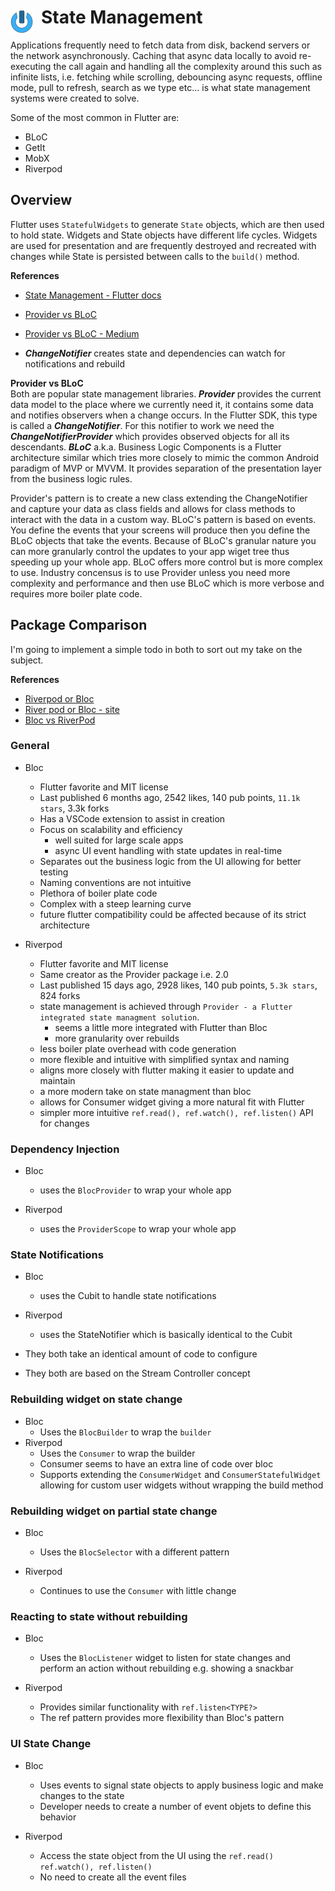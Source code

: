 # State Management <img style="margin: 6px 13px 0px 0px" align="left" src="../../../../data/images/logo_36x36.png" />

Applications frequently need to fetch data from disk, backend servers or the network asynchronously. 
Caching that async data locally to avoid re-executing the call again and handling all the complexity 
around this such as infinite lists, i.e. fetching while scrolling, debouncing async requests, offline 
mode, pull to refresh, search as we type etc... is what state management systems were created to solve.

Some of the most common in Flutter are:
* BLoC
* GetIt
* MobX
* Riverpod

## Overview
Flutter uses `StatefulWidgets` to generate `State` objects, which are then used to hold state. 
Widgets and State objects have different life cycles. Widgets are used for presentation and are 
frequently destroyed and recreated with changes while State is persisted between calls to the 
`build()` method.

**References**
* [State Management - Flutter docs](https://docs.flutter.dev/data-and-backend/state-mgmt/intro)
* [Provider vs BLoC](https://www.miquido.com/blog/flutter-architecture-provider-vs-bloc/)
* [Provider vs BLoC - Medium](https://medium.com/@dihsar/bloc-vs-provider-in-flutter-a-comprehensive-comparison-fbd0f6c41e50)

* ***ChangeNotifier*** creates state and dependencies can watch for notifications and rebuild

**Provider vs BLoC**  
Both are popular state management libraries. ***Provider*** provides the current data model to the 
place where we currently need it, it contains some data and notifies observers when a change occurs. 
In the Flutter SDK, this type is called a ***ChangeNotifier***. For this notifier to work we need the 
***ChangeNotifierProvider*** which provides observed objects for all its descendants. ***BLoC*** 
a.k.a. Business Logic Components is a Flutter architecture similar which tries more closely to mimic 
the common Android paradigm of MVP or MVVM. It provides separation of the presentation layer from the 
business logic rules.

Provider's pattern is to create a new class extending the ChangeNotifier and capture your data as 
class fields and allows for class methods to interact with the data in a custom way. BLoC's pattern 
is based on events. You define the events that your screens will produce then you define the BLoC 
objects that take the events. Because of BLoC's granular nature you can more granularly control the 
updates to your app wiget tree thus speeding up your whole app. BLoC offers more control but is more 
complex to use. Industry concensus is to use Provider unless you need more complexity and performance 
and then use BLoC which is more verbose and requires more boiler plate code.

## Package Comparison
I'm going to implement a simple todo in both to sort out my take on the subject.

**References**
* [Riverpod or Bloc](https://www.youtube.com/watch?v=EPVKdverFuw)
* [River pod or Bloc - site](https://mobileappcircular.com/bloc-vs-riverpod-making-the-right-choice-for-your-flutter-app-5feb4486ac4)
* [Bloc vs RiverPod](https://www.xavor.com/blog/bloc-vs-riverpod/)

### General
* Bloc
  * Flutter favorite and MIT license
  * Last published 6 months ago, 2542 likes, 140 pub points, `11.1k stars`, 3.3k forks
  * Has a VSCode extension to assist in creation
  * Focus on scalability and efficiency
    * well suited for large scale apps
    * async UI event handling with state updates in real-time
  * Separates out the business logic from the UI allowing for better testing
  * Naming conventions are not intuitive
  * Plethora of boiler plate code
  * Complex with a steep learning curve
  * future flutter compatibility could be affected because of its strict architecture

* Riverpod
  * Flutter favorite and MIT license
  * Same creator as the Provider package i.e. 2.0
  * Last published 15 days ago, 2928 likes, 140 pub points, `5.3k stars`, 824 forks
  * state management is achieved through `Provider - a Flutter integrated state managment solution`.
    * seems a little more integrated with Flutter than Bloc
    * more granularity over rebuilds
  * less boiler plate overhead with code generation
  * more flexible and intuitive with simplified syntax and naming
  * aligns more closely with flutter making it easier to update and maintain
  * a more modern take on state managment than bloc
  * allows for Consumer widget giving a more natural fit with Flutter
  * simpler more intuitive `ref.read(), ref.watch(), ref.listen()` API for changes

### Dependency Injection
* Bloc
  * uses the `BlocProvider` to wrap your whole app

* Riverpod
  * uses the `ProviderScope` to wrap your whole app

### State Notifications
* Bloc
  * uses the Cubit to handle state notifications

* Riverpod
  * uses the StateNotifier which is basically identical to the Cubit

* They both take an identical amount of code to configure
* They both are based on the Stream Controller concept

### Rebuilding widget on state change
* Bloc
  * Uses the `BlocBuilder` to wrap the `builder`
* Riverpod
  * Uses the `Consumer` to wrap the builder
  * Consumer seems to have an extra line of code over bloc
  * Supports extending the `ConsumerWidget` and `ConsumerStatefulWidget` allowing for custom user 
  widgets without wrapping the build method

### Rebuilding widget on partial state change
* Bloc
  * Uses the `BlocSelector` with a different pattern

* Riverpod
  * Continues to use the `Consumer` with little change

### Reacting to state without rebuilding
* Bloc
  * Uses the `BlocListener` widget to listen for state changes and perform an action without 
  rebuilding e.g. showing a snackbar

* Riverpod
  * Provides similar functionality with `ref.listen<TYPE?>`
  * The ref pattern provides more flexibility than Bloc's pattern

### UI State Change
* Bloc
  * Uses events to signal state objects to apply business logic and make changes to the state
  * Developer needs to create a number of event objets to define this behavior

* Riverpod
  * Access the state object from the UI using the `ref.read() ref.watch(), ref.listen()`
  * No need to create all the event files

<!-- 
vim: ts=2:sw=2:sts=2
-->
